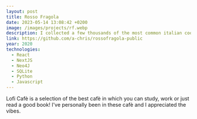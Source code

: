 ```yaml
---
layout: post
title: Rosso Fragola
date: 2023-05-14 13:08:42 +0200
image: /images/projects/rf.webp
description: I collected a few thousands of the most common italian cooking recipes to find something new to cook. As of today the database counts 1k of ingredients and 20k of different combinations.
link: https://github.com/a-chris/rossofragola-public
year: 2020
technologies:
  - React
  - NextJS
  - Neo4J
  - SQLite
  - Python
  - Javascript
---
```


Lofi Cafè is a selection of the best cafè in which you can study, work or just read a good book! I've personally been in these cafè and I appreciated the vibes.
